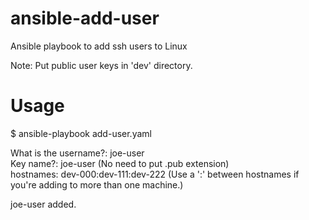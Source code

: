 # ansible-add-user
Ansible playbook to add ssh users to Linux

Note: Put public user keys in 'dev' directory.
# Usage
$ ansible-playbook add-user.yaml

  What is the username?: joe-user <br />
  Key name?: joe-user  (No need to put .pub extension) <br />
  hostnames: dev-000:dev-111:dev-222 (Use a ':' between hostnames if you're adding to more than one machine.) <br />

  joe-user added.
  
